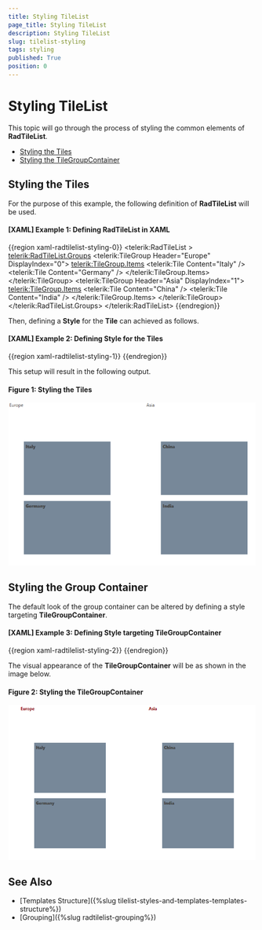 ```yaml
---
title: Styling TileList
page_title: Styling TileList
description: Styling TileList
slug: tilelist-styling
tags: styling
published: True
position: 0
---
```


# Styling TileList

This topic will go through the process of styling the common elements of __RadTileList__.

* [Styling the Tiles](#styling-the-tiles)
* [Styling the TileGroupContainer](#styling-the-tilegroupcontainer)

## Styling the Tiles

For the purpose of this example, the following definition of __RadTileList__ will be used.

#### __[XAML] Example 1: Defining RadTileList in XAML__
{{region xaml-radtilelist-styling-0}}
	<telerik:RadTileList >
            <telerik:RadTileList.Groups>
                <telerik:TileGroup Header="Europe" DisplayIndex="0">
                    <telerik:TileGroup.Items>
                        <telerik:Tile Content="Italy" />
                        <telerik:Tile  Content="Germany" />
                    </telerik:TileGroup.Items>
                </telerik:TileGroup>
                <telerik:TileGroup Header="Asia" DisplayIndex="1">
                    <telerik:TileGroup.Items>
                        <telerik:Tile Content="China" />
                        <telerik:Tile Content="India" />
                    </telerik:TileGroup.Items>
                </telerik:TileGroup>
            </telerik:RadTileList.Groups>
        </telerik:RadTileList>
{{endregion}}

Then, defining a __Style__ for the __Tile__ can achieved as follows.

#### __[XAML] Example 2: Defining Style for the Tiles__
{{region xaml-radtilelist-styling-1}}
	<Style TargetType="telerik:Tile">
        <Setter Property="Width" Value="250"/>
        <Setter Property="FontWeight" Value="ExtraBlack"/>
        <Setter Property="Background" Value="LightSlateGray"/>
    </Style>
{{endregion}}

This setup will result in the following output.

#### __Figure 1: Styling the Tiles__
![Styling the Tiles](images/RadTileList_Styling_01.png)

## Styling the Group Container

The default look of the group container can be altered by defining a style targeting __TileGroupContainer__.

#### __[XAML] Example 3: Defining Style targeting TileGroupContainer__
{{region xaml-radtilelist-styling-2}}
	<Style TargetType="telerik:TileGroupContainer">
        <Setter Property="Width" Value="250"/>
        <Setter Property="FontWeight" Value="Bold"/>
        <Setter Property="Foreground" Value="DarkRed"/>
    </Style>
{{endregion}}

The visual appearance of the __TileGroupContainer__ will be as shown in the image below.

#### __Figure 2: Styling the TileGroupContainer__
![Styling the Tiles](images/RadTileList_Styling_02.png)

## See Also

* [Templates Structure]({%slug tilelist-styles-and-templates-templates-structure%})
* [Grouping]({%slug radtilelist-grouping%})